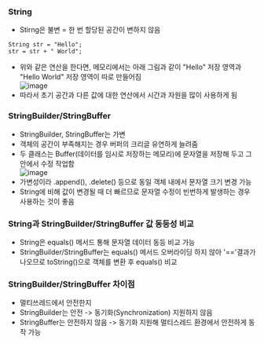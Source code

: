 ### String
- Stirng은 불변 = 한 번 할당된 공간이 변하지 않음
```
String str = "Hello";
str = str + " World";
```
- 위와 같은 연산을 한다면, 메모리에서는 아래 그림과 같이 "Hello" 저장 영역과 "Hello World" 저장 영역이 따로 만들어짐   
![image](https://github.com/user-attachments/assets/d6fc7b6c-606d-42a4-b2cc-3bf0c743b9e5)   
- 따라서 초기 공간과 다른 값에 대한 연산에서 시간과 자원을 많이 사용하게 됨

### StringBuilder/StringBuffer
- StringBuilder, StringBuffer는 가변
- 객체의 공간이 부족해지는 경우 버퍼의 크리글 유연하게 늘려줌
- 두 클래스는 Buffer(데이터를 임시로 저장하는 메모리)에 문자열을 저장해 두고 그 안에서 수정 작업함   
![image](https://github.com/user-attachments/assets/174ef361-5440-4ca0-be3b-2a0fc7825d06)   
- 가변성이라 .append(), .delete() 등으로 동일 객체 내에서 문자열 크기 변경 가능
- String에 비해 값이 변경될 때 더 빠르므로 문자열 수정이 빈번하게 발생하는 경우 사용하는 것이 좋음

### String과 StringBuilder/StringBuffer 값 동등성 비교
- String은 equals() 메서드 통해 문자열 데이터 동등 비교 가능
- StringBuilder/StringBuffer는 equals() 메서드 오버라이딩 하지 않아 '=='결과가 나오므로 toString()으로 객체를 변환 후 equals() 비교

### StringBuilder/StringBuffer 차이점
- 멀티쓰레드에서 안전한지
- StringBuilder는 안전 -> 동기화(Synchronization) 지원하지 않음
- StringBuffer는 안전하지 않음 -> 동기화 지원해 멀티스레드 환경에서 안전하게 동작 가능
   
    
